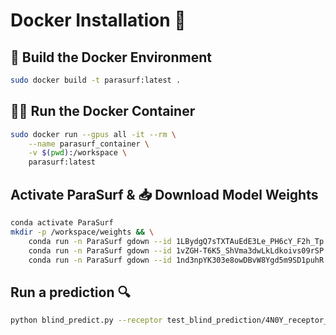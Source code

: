# **Docker Installation 🐳**

## 🚀 Build the Docker Environment
```bash
sudo docker build -t parasurf:latest .
```
## 🏃‍♂️ Run the Docker Container
```bash
sudo docker run --gpus all -it --rm \
    --name parasurf_container \
    -v $(pwd):/workspace \
    parasurf:latest
```

## Activate ParaSurf & 📥 Download Model Weights

```bash
conda activate ParaSurf
mkdir -p /workspace/weights && \
    conda run -n ParaSurf gdown --id 1LBydgQ7sTXTAuEdE3Le_PH6cY_F2h_Tp -O /workspace/weights/ParaSurf_best.pth && \
    conda run -n ParaSurf gdown --id 1vZGH-T6K5_ShVma3dwLkLdkoivs09rSP -O /workspace/weights/Pecan_best.pth && \
    conda run -n ParaSurf gdown --id 1nd3npYK303e8owDBvW8Ygd5m9SD1puhR -O /workspace/weights/Paragraph_expanded_best.pth
```

## Run a prediction 🔍
```bash
python blind_predict.py --receptor test_blind_prediction/4N0Y_receptor_1.pdb --model_weights weights/ParaSurf_best.pth
```